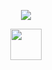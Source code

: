 <p align="center">
  <img src="https://capsule-render.vercel.app/api?type=waving&height=100&color=gradient&text=Hey&animation=fadeIn&fontColor=fff"/>
</p>

<div align="center">
  <a href="https://www.instagram.com/figgokian/">
    <img height="50" src="https://user-images.githubusercontent.com/46517096/166974368-9798f39f-1f46-499c-b14e-81f0a3f83a06.png"/>
  </a>
</div>
